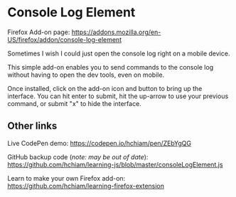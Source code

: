 # Console Log Element

Firefox Add-on page: <https://addons.mozilla.org/en-US/firefox/addon/console-log-element>

Sometimes I wish I could just open the console log right on a mobile device.

This simple add-on enables you to send commands to the console log without having to open the dev tools, even on mobile.

Once installed, click on the add-on icon and button to bring up the interface. You can hit enter to submit, hit the up-arrow to use your previous command, or submit "x" to hide the interface.

## Other links

Live CodePen demo: <https://codepen.io/hchiam/pen/ZEbYgQG>

GitHub backup code (_note: may be out of date_): <https://github.com/hchiam/learning-js/blob/master/consoleLogElement.js>

Learn to make your own Firefox add-on: <https://github.com/hchiam/learning-firefox-extension>

